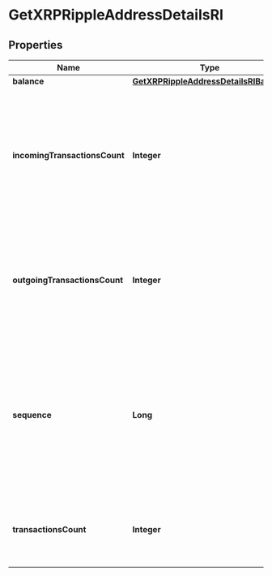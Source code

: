 

# GetXRPRippleAddressDetailsRI


## Properties

| Name | Type | Description | Notes |
|------------ | ------------- | ------------- | -------------|
|**balance** | [**GetXRPRippleAddressDetailsRIBalance**](GetXRPRippleAddressDetailsRIBalance.md) |  |  |
|**incomingTransactionsCount** | **Integer** | Defines the count of all confirmed incoming transactions from the address for coins. This applies to coins only, not to tokens transfers |  |
|**outgoingTransactionsCount** | **Integer** | Defines the count of all confirmed outgoing transactions for coins. This applies to coins only, not to tokens transfers |  |
|**sequence** | **Long** | Defines the transaction input&#39;s sequence as an integer, which is is used when transactions are replaced with newer versions before LockTime. |  |
|**transactionsCount** | **Integer** | Represents the total number of all transactions as part of this block. |  |



